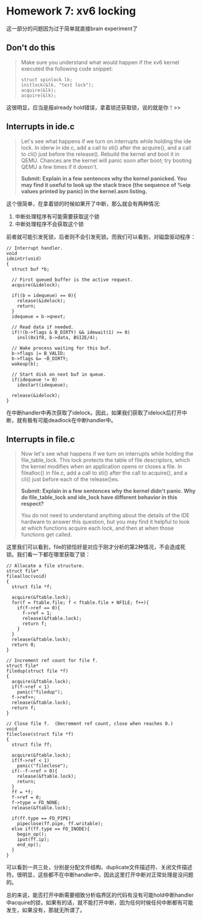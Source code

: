 # Homework 7: xv6 locking
这一部分的问题因为过于简单就直接brain experiment了

Don't do this
---
> Make sure you understand what would happen if the xv6 kernel executed the following code snippet:
>
>  ```
> struct spinlock lk;
>  initlock(&lk, "test lock");
>  acquire(&lk);
>  acquire(&lk);
这很明显，应当是报already hold错误，拿着锁还获取锁，说的就是你！>>

Interrupts in ide.c
---
> Let's see what happens if we turn on interrupts while holding the ide lock. In iderw in ide.c, add a call to sti() after the acquire(), and a call to cli() just before the release(). Rebuild the kernel and boot it in QEMU. Chances are the kernel will panic soon after boot; try booting QEMU a few times if it doesn't.
> 
> **Submit: Explain in a few sentences why the kernel panicked. You may find it useful to look up the stack trace (the sequence of %eip values printed by panic) in the kernel.asm listing.**

这个很简单，在拿着锁的时候如果开了中断，那么就会有两种情况:
1. 中断处理程序有可能需要获取这个锁
2. 中断处理程序不会获取这个锁

前者就可能引发死锁，后者则不会引发死锁。而我们可以看到，对磁盘驱动程序：
```
// Interrupt handler.
void
ideintr(void)
{
  struct buf *b;

  // First queued buffer is the active request.
  acquire(&idelock);

  if((b = idequeue) == 0){
    release(&idelock);
    return;
  }
  idequeue = b->qnext;

  // Read data if needed.
  if(!(b->flags & B_DIRTY) && idewait(1) >= 0)
    insl(0x1f0, b->data, BSIZE/4);

  // Wake process waiting for this buf.
  b->flags |= B_VALID;
  b->flags &= ~B_DIRTY;
  wakeup(b);

  // Start disk on next buf in queue.
  if(idequeue != 0)
    idestart(idequeue);

  release(&idelock);
}
```
在中断handler中再次获取了idelock。因此，如果我们获取了idelock后打开中断，就有极有可能deadlock在中断handler中。

Interrupts in file.c
---
> Now let's see what happens if we turn on interrupts while holding the file_table_lock. This lock protects the table of file descriptors, which the kernel modifies when an application opens or closes a file. In filealloc() in file.c, add a call to sti() after the call to acquire(), and a cli() just before each of the release()es.
> 
> **Submit: Explain in a few sentences why the kernel didn't panic. Why do file_table_lock and ide_lock have different behavior in this respect?**
>
> You do not need to understand anything about the details of the IDE hardware to answer this question, but you may find it helpful to look at which functions acquire each lock, and then at when those functions get called.

这里我们可以看到，file的锁恰好是对应于刚才分析的第2种情况，不会造成死锁。我们看一下都在哪里获取了锁：
```
// Allocate a file structure.
struct file*
filealloc(void)
{
  struct file *f;

  acquire(&ftable.lock);
  for(f = ftable.file; f < ftable.file + NFILE; f++){
    if(f->ref == 0){
      f->ref = 1;
      release(&ftable.lock);
      return f;
    }
  }
  release(&ftable.lock);
  return 0;
}

// Increment ref count for file f.
struct file*
filedup(struct file *f)
{
  acquire(&ftable.lock);
  if(f->ref < 1)
    panic("filedup");
  f->ref++;
  release(&ftable.lock);
  return f;
}

// Close file f.  (Decrement ref count, close when reaches 0.)
void
fileclose(struct file *f)
{
  struct file ff;

  acquire(&ftable.lock);
  if(f->ref < 1)
    panic("fileclose");
  if(--f->ref > 0){
    release(&ftable.lock);
    return;
  }
  ff = *f;
  f->ref = 0;
  f->type = FD_NONE;
  release(&ftable.lock);

  if(ff.type == FD_PIPE)
    pipeclose(ff.pipe, ff.writable);
  else if(ff.type == FD_INODE){
    begin_op();
    iput(ff.ip);
    end_op();
  }
}
```
可以看到一共三处，分别是分配文件结构、duplicate文件描述符、关闭文件描述符。很明显，这些都不在中断handler中，因此这里打开中断对正常处理是没问题的。

总的来说，能否打开中断需要细致分析临界区的代码有没有可能hold中断handler中acquire的锁，如果有的话，就不能打开中断，因为任何时候任何中断都有可能发生，如果没有，那就无所谓了。

